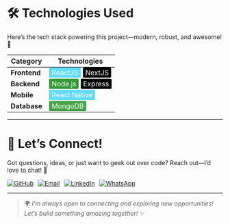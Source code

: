 # 🛠️ Technologies Used

Here’s the tech stack powering this project—modern, robust, and awesome! 🚀

| **Category**   | **Technologies**                                                                                   |
|-----------------|----------------------------------------------------------------------------------------------------|
| **Frontend**   | <span style="background-color: #61DBFB; color: white; padding: 2px 6px; border-radius: 3px;">ReactJS</span> <span style="background-color: #000000; color: white; padding: 2px 6px; border-radius: 3px;">NextJS</span> |
| **Backend**    | <span style="background-color: #339933; color: white; padding: 2px 6px; border-radius: 3px;">Node.js</span> <span style="background-color: #000000; color: white; padding: 2px 6px; border-radius: 3px;">Express</span> |
| **Mobile**     | <span style="background-color: #61DAFB; color: white; padding: 2px 6px; border-radius: 3px;">React Native</span> |
| **Database**   | <span style="background-color: #47A248; color: white; padding: 2px 6px; border-radius: 3px;">MongoDB</span> |

---

# 💬 Let’s Connect!

Got questions, ideas, or just want to geek out over code? Reach out—I’d love to chat! 🌟

<div style="display: flex; gap: 10px;">
  <a href="https://github.com/ArAhmadRaza" target="_blank">
    <img src="https://img.shields.io/badge/GitHub-181717?style=for-the-badge&logo=github&logoColor=white" alt="GitHub" />
  </a>
  <a href="mailto:ArAhmadRaza5570@gmail.com" target="_blank">
    <img src="https://img.shields.io/badge/Email-D14836?style=for-the-badge&logo=gmail&logoColor=white" alt="Email" />
  </a>
  <a href="https://linkedin.com/in/ar-ahmad-raza" target="_blank">
    <img src="https://img.shields.io/badge/LinkedIn-0A66C2?style=for-the-badge&logo=linkedin&logoColor=white" alt="LinkedIn" />
  </a>
  <a href="https://wa.link/d584vf" target="_blank">
    <img src="https://img.shields.io/badge/WhatsApp-25D366?style=for-the-badge&logo=whatsapp&logoColor=white" alt="WhatsApp" />
  </a>
</div>

---

> 🌍 *I’m always open to connecting and exploring new opportunities! Let’s build something amazing together!* ✨